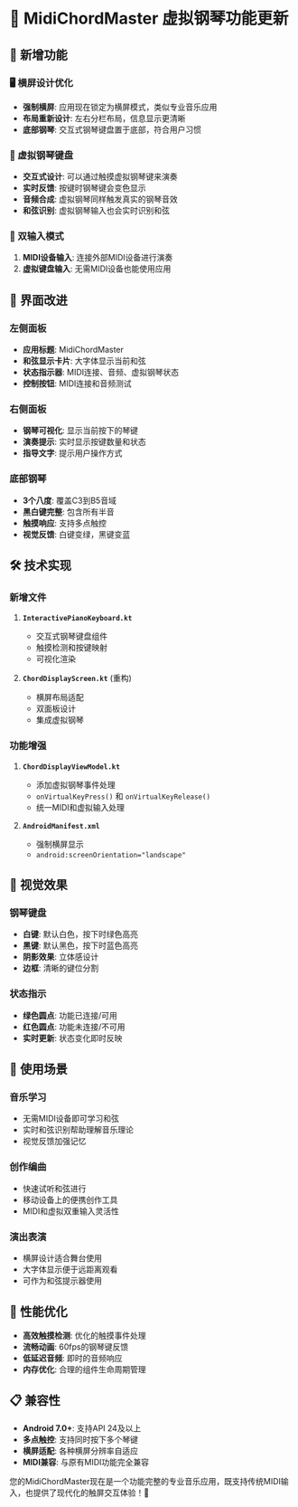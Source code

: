 # 🎹 MidiChordMaster 虚拟钢琴功能更新

## 🎯 新增功能

### 🖥️ 横屏设计优化
- **强制横屏**: 应用现在锁定为横屏模式，类似专业音乐应用
- **布局重新设计**: 左右分栏布局，信息显示更清晰
- **底部钢琴**: 交互式钢琴键盘置于底部，符合用户习惯

### 🎹 虚拟钢琴键盘
- **交互式设计**: 可以通过触摸虚拟钢琴键来演奏
- **实时反馈**: 按键时钢琴键会变色显示
- **音频合成**: 虚拟钢琴同样触发真实的钢琴音效
- **和弦识别**: 虚拟钢琴输入也会实时识别和弦

### 🎵 双输入模式
1. **MIDI设备输入**: 连接外部MIDI设备进行演奏
2. **虚拟键盘输入**: 无需MIDI设备也能使用应用

## 📱 界面改进

### 左侧面板
- **应用标题**: MidiChordMaster
- **和弦显示卡片**: 大字体显示当前和弦
- **状态指示器**: MIDI连接、音频、虚拟钢琴状态
- **控制按钮**: MIDI连接和音频测试

### 右侧面板
- **钢琴可视化**: 显示当前按下的琴键
- **演奏提示**: 实时显示按键数量和状态
- **指导文字**: 提示用户操作方式

### 底部钢琴
- **3个八度**: 覆盖C3到B5音域
- **黑白键完整**: 包含所有半音
- **触摸响应**: 支持多点触控
- **视觉反馈**: 白键变绿，黑键变蓝

## 🛠️ 技术实现

### 新增文件
1. **`InteractivePianoKeyboard.kt`**
   - 交互式钢琴键盘组件
   - 触摸检测和按键映射
   - 可视化渲染

2. **`ChordDisplayScreen.kt`** (重构)
   - 横屏布局适配
   - 双面板设计
   - 集成虚拟钢琴

### 功能增强
1. **`ChordDisplayViewModel.kt`**
   - 添加虚拟钢琴事件处理
   - `onVirtualKeyPress()` 和 `onVirtualKeyRelease()`
   - 统一MIDI和虚拟输入处理

2. **`AndroidManifest.xml`**
   - 强制横屏显示
   - `android:screenOrientation="landscape"`

## 🎨 视觉效果

### 钢琴键盘
- **白键**: 默认白色，按下时绿色高亮
- **黑键**: 默认黑色，按下时蓝色高亮
- **阴影效果**: 立体感设计
- **边框**: 清晰的键位分割

### 状态指示
- **绿色圆点**: 功能已连接/可用
- **红色圆点**: 功能未连接/不可用
- **实时更新**: 状态变化即时反映

## 🎼 使用场景

### 音乐学习
- 无需MIDI设备即可学习和弦
- 实时和弦识别帮助理解音乐理论
- 视觉反馈加强记忆

### 创作编曲
- 快速试听和弦进行
- 移动设备上的便携创作工具
- MIDI和虚拟双重输入灵活性

### 演出表演
- 横屏设计适合舞台使用
- 大字体显示便于远距离观看
- 可作为和弦提示器使用

## 🚀 性能优化
- **高效触摸检测**: 优化的触摸事件处理
- **流畅动画**: 60fps的钢琴键反馈
- **低延迟音频**: 即时的音频响应
- **内存优化**: 合理的组件生命周期管理

## 📋 兼容性
- **Android 7.0+**: 支持API 24及以上
- **多点触控**: 支持同时按下多个琴键
- **横屏适配**: 各种横屏分辨率自适应
- **MIDI兼容**: 与原有MIDI功能完全兼容

您的MidiChordMaster现在是一个功能完整的专业音乐应用，既支持传统MIDI输入，也提供了现代化的触屏交互体验！🎵
